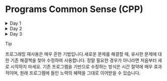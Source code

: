 # Programs Common Sense (CPP)
<details><summary>Day 1</summary>

프로그래밍에서는 이러한 약어(abbreviation)가 흔히 사용됩니다.<br>

```cpp
// 이 프로그램은 "Hello, World!" 메시지를 모니터에 출력합니다
import std; // C++ 표준 라이브러리 접근
int main() // C++ 프로그램은 main 함수부터 실행됩니다
{
    std::cout << "Hello, World!\n"; // "Hello, World!" 출력
    return 0;
}
```
\n은 줄 바꿈을 나타내는 특수 문자(special character)<br>
문자열 리터럴(string literal)은 큰따옴표(")로 감싸며, "Hello, World!\n"은 문자들의 집합입니다.<br>
cout은 표준 출력 스트림(standard output stream)을 의미<br>
cout은 “see-out”으로 발음되며, “character output stream”의 약어입니다.<br>
std::cout에서 std::는 cout이 표준 라이브러리(standard library)에 속해 있음을 나타냅니다.<br>

<details><summary>주석에 대하여</summary>
//(슬래시 두 번) 이후에 작성된 내용은 컴파일러가 무시하며, 코드를 읽는 프로그래머를 위한 설명입니다. <br>
코드의 주요 독자(primary audience)를 인간으로 간주하는 것이 타당합니다.<br>
가능한 모든 방법을 동원해 코드를 읽기 쉽게 만드세요.<br>
무엇을 의도하는지, 무엇을 하려는지 상기시켜주는 역할을 합니다 <br> 
</details>

모듈 가져오기(module import) 문
```cpp
import std;
```
컴퓨터에게 std라는 모듈에서 기능을 가져오도록(import) 지시합니다. std는 C++ 표준 라이브러리(standard library)의 모든 기능을 사용할 수 있게 해주는 표준 모듈입니다. <br>

<details><summary>main이라는 이름의 함수</summary>
모든 C++ 프로그램은 반드시 main이라는 이름의 함수를 가져야 합니다. 그래야 컴퓨터가 어디서부터 실행을 시작해야 하는지 알 수 있습니다. 함수란 기본적으로 이름이 붙은 명령의 순서(sequence of instructions)이며, 컴퓨터는 그 명령들을 작성된 순서대로 실행합니다.<br>
함수는 네 가지 구성 요소를 가집니다:
반환 타입(return type) — 여기서는 int(정수)를 의미하며, 함수가 실행 요청자에게 어떤 결과를 반환할지를 지정합니다. int는 C++의 예약어(reserved word)이므로, 다른 이름으로 사용할 수 없습니다.
이름(name) — 여기서는 main.
매개변수 목록(parameter list) — 괄호 ()로 감싸며, 여기서는 비어 있습니다. 자세한 내용은 §7.2 및 §7.4에서 다룹니다.
함수 본문(function body) — 중괄호 {}로 감싸며, 함수가 수행할 행동들(statement)을 나열합니다

```cpp
int main() { }
```
이 코드는 아무것도 하지 않기 때문에 실용적이지 않습니다.<br>
main()이 0을 반환하면, 프로그램이 정상적으로 종료되었음을 의미합니다.<br>
</details>

C++ 프로그램에서 어떤 동작을 지정하는 코드 조각은 문장(statement)이라고 부릅니다.<br>

<details><summary>컴파일(Compilation)</summary>
C++는 컴파일 언어(compiled language)입니다. 즉, 프로그램을 실행하려면 먼저 사람이 읽을 수 있는 형태(human-readable form)에서 컴퓨터가 “이해할 수 있는” 형태로 번역(translation)해야 합니다. 이 번역 작업은 컴파일러(compiler)라는 프로그램이 수행합니다.<br>
우리가 읽고 쓰는 것은 소스 코드(source code) 또는 프로그램 텍스트(program text)라고 하며, 컴퓨터가 실제로 실행하는 것은 오브젝트 코드(object code) 또는 기계어(machine code)라고 합니다.<br>
일반적으로 C++의 소스 코드 파일은 .cpp 확장자(suffix)를 가지며(예: hello_world.cpp), 오브젝트 코드 파일은 Windows에서는 .obj, Linux에서는 .o 확장자를 사용합니다.<br>
컴파일러(compiler)는 당신의 소스 코드(source code)를 읽고, 그 의미를 파악하려고 시도합니다. 컴파일러는 프로그램이 문법적으로 올바른지, 각 단어가 정의된 의미를 갖고 있는지, 그리고 실행하지 않고도 명백하게 잘못된 부분이 있는지를 검사합니다. 컴파일러는 문법(syntax)에 대해 매우 까다롭습니다. 모듈을 가져오지 않거나, 세미콜론(;)이나 중괄호({})를 빠뜨리는 등 작은 세부 사항 하나만 누락해도 오류가 발생합니다. 또한, 컴파일러는 철자 오류(spelling mistake)에 대해 전혀 관용이 없습니다.<br>
    
</details>

C++에서는 integer 대신 약어 int를 사용해야 합니다. integer는 C++에서 정의된 타입이 아니므로 컴파일러가 이를 인식하지 못합니다.<br>

<details><summary>링크(Linking)</summary>
하나의 프로그램은 보통 여러 개의 독립된 부분(separate parts)으로 구성되며, 이들은 종종 서로 다른 사람들에 의해 개발됩니다. <br>
이러한 독립된 부분들은 모듈(module) 또는 번역 단위(translation unit)라고 불리며, 각각 개별적으로 컴파일(compilation)된 후, 생성된 오브젝트 코드(object code) 파일들을 하나의 실행 가능한 프로그램(executable program)으로 결합해야 합니다.<br>
이처럼 여러 부분을 결합하는 작업을 수행하는 프로그램을 링커(linker)라고 합니다. 이름 그대로, 링커는 코드 조각들을 연결(link)하여 하나의 완성된 실행 파일을 만들어냅니다.<br>
링커(linker)의 출력 결과는 실행 파일(executable file)이라고 하며, Windows에서는 보통 .exe 확장자(suffix)를 갖습니다.<br>
주의할 점은, 오브젝트 코드(object code)와 실행 파일(executable)은 시스템 간 이식되지 않는다(non-portable)는 것입니다.<br>
또한, 라이브러리(library)란 단순히 코드의 집합이며, 보통 다른 사람이 작성한 코드입니다. 우리는 이러한 라이브러리를 가져온 모듈(imported module)에 포함된 선언(declaration)을 통해 접근합니다.<br>
선언(declaration)이란 코드의 특정 부분을 어떻게 사용할 수 있는지를 지정하는 프로그램 문장(statement)입니다.<br>

컴파일러가 발견하는 오류는 컴파일 타임 오류(compile-time errors), 링커가 발견하는 오류는 링크 타임 오류(link-time errors), 프로그램 실행 중에 발견되는 오류는 런타임 오류(run-time errors) 또는 논리 오류(logic errors)라고 합니다. 일반적으로 컴파일 타임 오류는 링크 타임 오류보다 이해하고 수정하기 쉬우며, 링크 타임 오류는 런타임 오류보다 찾고 해결하기 쉽습니다.<br>
</details>

<details><summary>프로그래밍 환경(Programming environments)</summary>
프로그래밍을 하기 위해 우리는 프로그래밍 언어(programming language)를 사용합니다. 또한, 소스 코드를 오브젝트 코드(object code)로 번역하기 위해 컴파일러(compiler)를 사용하고, 오브젝트 코드를 실행 가능한 프로그램(executable program)으로 결합하기 위해 링커(linker)를 사용합니다.<br>
이 외에도, 소스 코드 텍스트를 컴퓨터에 입력하고 편집하기 위한 프로그램이 필요합니다. 이들은 모두 프로그래머의 도구 상자(tool chest) 또는 프로그램 개발 환경(program development environment)을 구성하는 가장 기본적이고 중요한 도구들입니다.<br>
명령줄(command-line) 환경에서 작업한다면, 컴파일 및 링크 명령을 직접 입력해야 합니다. IDE(통합 개발 환경, Integrated Development Environment 또는 대화형 개발 환경, Interactive Development Environment)를 사용할 경우, 버튼 클릭 한 번으로 컴파일과 링크 작업을 수행할 수 있습니다.<br>
IDE는 일반적으로 다음과 같은 기능을 포함합니다:<br>
<strong>편집기(editor): 주석, 키워드, 기타 코드 요소를 구분하기 위한 색상 구분(color coding) 기능<br>
디버깅 도구(debugging tools): 오류를 찾고 수정하는 데 도움을 줌<br>
컴파일 및 실행 기능: 코드 작성 후 바로 실행 가능<br></strong>
프로그램의 오류는 흔히 버그(bug)라고 불리며, 이로 인해 “디버깅”이라는 용어가 생겼습니다. 이 용어의 유래는 초기 컴퓨터 시스템에서 실제 곤충(insect)이 컴퓨터 내부에 들어가 프로그램이 실패한 사건에서 비롯되었습니다. <br>
</details>

프로그래밍에서 반복과 실습(repetition and practice)은 기술을 개발하는 데 필수적입니다.<br>

<details><summary>질문과 대답 1</summary>
<details><summary>Q : "Hello, World!" 프로그램의 목적은 무엇인가요?</summary>
A : 컴파일러(compiler)를 통해 기계 명령(machine instructions)으로 번역하는 과정, 그리고 그 명령을 실행(execute)하는 과정을 소개합니다. 문자열 출력과 개행, 표준 출력 스트림과 이를 위한 표준 라이브러리에 대해 알려줍니다. 또한 주석을 사용하는 방법을 소개합니다.</details>
<details><summary>Q : 함수의 네 가지 구성 요소를 말해보세요.</summary>
A : 반환 타입(return type), 이름(name), 매개변수 목록(parameter list), 함수 본문(function body)</details>
<details><summary>Q : 모든 C++ 프로그램에 반드시 포함되어야 하는 함수는 무엇인가요?</summary>
A : main함수</details>
<details><summary>Q : "Hello, World!" 프로그램에서 return 0;의 목적은 무엇인가요?</summary>
A : 프로그램이 정상적으로 종료되었음을 의미합니다.</details>
<details><summary>Q : 컴파일러의 역할은 무엇인가요?</summary>
A : 프로그램을 실행하려면 먼저 사람이 읽을 수 있는 형태(human-readable form)에서 컴퓨터가 “이해할 수 있는” 형태로 번역(translation)해야 합니다. 이 번역 작업은 컴파일러(compiler)라는 프로그램이 수행합니다.</details>
<details><summary>Q : import 문장의 목적은 무엇인가요?</summary>
A : 모듈 가져오기(module import) 문입니다. 컴퓨터에게 std라는 모듈에서 기능을 가져오도록(import) 지시합니다.</details>
<details><summary>Q : #include 지시문의 목적은 무엇인가요?</summary>
A : 소스코드를 포함시키는 </details>
<details><summary>Q : 파일 이름 끝의 .cpp 확장자는 C++에서 무엇을 의미하나요?</summary>
A : C++의 소스코드 확장자입니다.</details>
<details><summary>Q : 링커(linker)는 프로그램에서 어떤 역할을 하나요?</summary>
A : 여러 오브젝트 코드 파일을 하나의 실행 가능한 프로그램으로 결합시키는데 이 작업을 수행하는 프로그램을 링커라고 합니다.</details>
<details><summary>Q : 소스 파일(source file)과 오브젝트 파일(object file)의 차이는 무엇인가요?</summary>
A : 컴파일이 되기 전과 된 후의 차이입니다.</details>
<details><summary>Q : 실행 파일(executable)이란 무엇인가요?</summary>
A : 실행 파일은 윈도우 환경에서 .exe확장자를 갖고, 소스코드 파일을 컴파일러가 컴파일해 오브젝트 파일로 만든 후 여러 오브젝트 파일을 묶는 역할을 하는 링커의 일이 끝나면 .exe확장자파일을 갖습니다.</details>
<details><summary>Q : IDE란 무엇이며, 어떤 기능을 제공하나요?</summary>
A : 편집기, 디버깅, 컴파일 및 실행 기능을 제공합니다.</details>
<details><summary>Q : 컴파일된 프로그램을 실행하려면 어떻게 해야 하나요?</summary>
A : 오브젝트 파일들을 하나로 연결할 링커를 실행시킨 후 성공적으로 마치면 .exe를 갖게 됩니다.</details>
<details><summary>Q : 주석(comment)이란 무엇인가요?</summary>
A : 주석은 컴파일러에게 전달하는 말이 아닌 프로그래머에게 전달할 수 있는 메세지기능힙니다. //두개를 사용하거나 /**/를 이용해서 소스코드가 어떤 목적으로 만들어졌는지 혹은 도움이 되는 메세지를 전달할 수 있습니다.</details>
</details>

<details><summary>용어집(glossary) 1</summary>
    
// : 주석(comment)을 시작하는 기호. 해당 줄의 나머지 부분은 컴파일러가 무시함.
executable : 실행 파일. 컴파일과 링크 과정을 거쳐 생성된, 실제로 실행 가능한 프로그램 파일.
main() : 모든 C++ 프로그램의 시작점(entry point)이 되는 함수.
<< : 출력 연산자(output operator). 데이터를 출력 스트림에 전달할 때 사용.
function : 함수. 이름이 붙은 명령 집합으로, 특정 작업을 수행함.
object code : 오브젝트 코드. 컴파일된 기계어 코드로, 실행 파일 생성에 사용됨.
C++ : 이 책에서 사용하는 프로그래밍 언어. 고성능과 추상화를 동시에 지원함.
header file : 헤더 파일. 함수 선언과 상수 정의 등을 포함하며, #include로 불러옴.
output : 출력. 프로그램이 사용자나 다른 시스템에 정보를 전달하는 행위.
comment : 주석. 코드에 대한 설명을 작성하며, 컴파일러는 이를 무시함.
IDE : 통합 개발 환경(Integrated Development Environment). 코드 작성, 컴파일, 디버깅 등을 하나의 인터페이스에서 수행할 수 있게 해줌.
program : 프로그램. 컴퓨터가 수행할 수 있도록 작성된 명령 집합.
compiler : 컴파일러. 소스 코드를 오브젝트 코드로 번역하는 도구.
import : 모듈 가져오기 문장. 특정 모듈의 기능을 사용할 수 있도록 설정함.
source code : 소스 코드. 사람이 읽을 수 있는 형태로 작성된 프로그램 코드.
compile-time : 컴파일 시간. 컴파일러가 코드를 분석하고 번역하는 시점.
error : 오류. 프로그램이 의도대로 작동하지 않게 만드는 문제.
library : 라이브러리. 재사용 가능한 코드 집합으로, 다른 프로그램에서 호출 가능.
statement : 문장. 프로그램 내에서 하나의 동작을 지정하는 코드 단위.
cout : 표준 출력 스트림. 화면에 텍스트를 출력할 때 사용.
linker : 링커. 여러 오브젝트 파일을 하나의 실행 파일로 결합하는 도구.
module : 모듈. 기능을 캡슐화한 코드 집합으로, import를 통해 불러옴.
#include : 헤더 포함 지시문. 외부 파일의 선언을 현재 코드에 포함시킴.
std : 표준 네임스페이스(namespace). C++ 표준 라이브러리의 기능들이 정의된 공간.
command line : 명령줄 인터페이스. 텍스트 기반으로 명령을 입력하고 실행하는 환경.
bug : 버그. 프로그램 내의 오류 또는 결함.
debugging : 디버깅. 버그를 찾아내고 수정하는 과정.
</details>
</details><!-- Day 1 /details -->

<details><summary>Day 2</summary>

프로그램에서 데이터를 저장하고 사용하는 기본 개념을 소개합니다. <br>

객체란 특정 타입(type)을 가진 메모리 영역(region of memory)이며, 그 타입은 해당 객체에 어떤 종류의 정보가 저장될 수 있는지를 지정합니다. 이러한 객체에 이름(name)이 붙어 있으면, 우리는 그것을 변수(variable)라고 부릅니다.<br>
```cpp
// 이름을 입력받고 출력하는 프로그램
#include "PPP.h"
int main()
{
    cout << "Please enter your first name (followed by \"enter\"):\n";
    string first_name;       // first_name은 string 타입의 변수
    cin >> first_name;       // 키보드로부터 문자열을 읽어 first_name에 저장
    cout << "Hello, " << first_name << "!\n";
}
```
<details><summary>프롬프트(prompt)</summary>

```cpp
cout << "Please enter your first name (followed by 'enter'):\n";
```
main() 함수의 첫 번째 줄은 사용자에게 이름을 입력하라는 메시지를 출력합니다. 이러한 메시지는 일반적으로 프롬프트(prompt)라고 불리며, 사용자가 행동을 취하도록 유도하는 역할을 합니다.
</details>

<details><summary>정의문(definition)</summary>

```cpp
string first_name; // first_name은 string 타입의 변수
```
이 문장은 문자열을 저장할 수 있는 메모리 공간을 확보하고, 그 공간에 first_name이라는 이름을 부여합니다. 변수에 이름을 부여하고 메모리를 할당하는 문장(statement)을 정의문(definition)이라고 합니다.
</details>

<details><summary>cin(Standard Input Stream)</summary>

```cpp
cin >> first_name; // 키보드 입력을 first_name에 저장
```
 cin은 표준 입력 스트림(standard input stream)을 의미하며, “see-in”으로 발음됩니다. 이는 character input의 약어입니다. cin은 C++ 표준 라이브러리(standard library)에 정의되어 있습니다.<br>
>> 연산자는 “어디로부터 가져온다(get from)”는 의미를 가지며, 두 번째 피연산자(여기서는 first_name)는 입력된 값이 저장될 위치를 지정합니다.<br>
</details>

줄 바꿈(newline)은 컴퓨터의 입력 처리를 시작하게 만드는 신호입니다. 사용자가 Enter 키를 누르기 전까지, 컴퓨터는 단지 문자들을 수집할 뿐입니다. 이 “지연(delay)” 덕분에 사용자는 입력을 수정하거나 삭제할 수 있는 기회를 갖게 됩니다. 입력된 줄 바꿈 문자는 메모리에 저장되는 문자열에는 포함되지 않습니다.<br>

<details><summary>변수(variable)</summary>
데이터를 저장하는 공간을 우리는 객체(object)라고 부릅니다. 객체에 접근하려면 이름(name)이 필요하며, 이름이 붙은 객체를 변수(variable)라고 합니다.<br>
변수는 특정한 타입(type)을 가지며, 이 타입은 다음을 결정합니다:<br>
어떤 값을 저장할 수 있는가, 예: 123은 int에 저장 가능, "Hello, World!\n"은 string에 저장 가능<br>
어떤 연산을 수행할 수 있는가, 예: int는 * 연산자로 곱셈 가능, string은 <= 연산자로 비교 가능<br>
변수에 저장되는 데이터 항목은 값(value)이라고 합니다.<br>
변수를 정의하는 문장은 정의문(definition)이라고 하며, 정의문은 초기값(initial value)을 제공할 수 있고, 제공하는 것이 바람직합니다.<br>

```cpp
string name = "Inhan";
int number_of_steps = 20;
```
여기서 = 뒤에 오는 값은 초기화자(initializer)라고 부릅니다.
</details>
    
<details><summary>double(double-precision floating point)</summary>
“배정밀도 부동소수(double-precision floating point)”의 줄임말입니다. 부동소수점(floating point)은 컴퓨터가 실수(real number) 개념을 근사하여 표현하는 방식입니다.
</details>

<details><summary>고유한 리터럴(literal) 스타일</summary>

```cpp
39           // int: 정수
3.5          // double: 부동소수점 숫자
'.'          // char: 홑따옴표로 감싼 개별 문자
"Annemarie"  // string: 큰따옴표로 감싼 문자열
true         // bool: true 또는 false
```
숫자만으로 이루어진 문자열(예: 1234, 2, 976)은 정수(int)를 나타냅니다.<br>
홑따옴표로 감싼 단일 문자(예: '1', '@', 'x')는 문자(char)를 나타냅니다.<br>
소수점이 포함된 숫자(예: 1.234, 0.12, .98)는 부동소수점(double) 값을 나타냅니다.<br>
큰따옴표로 감싼 문자 시퀀스(예: "1234", "Howdy!", "Annemarie")는 문자열(string)을 나타냅니다.<br>
</details>

<details><summary>type-sensitive</summary>
입력 연산자 >>(“get from”)는 타입에 민감합니다. 입력된 값은 읽어들이는 변수의 타입에 따라 해석됩니다.<br>

```cpp
int main() // 이름과 나이를 입력받음
{
    cout << "Please enter your first name and age\n";
    string first_name = "???"; // string 변수 ("???"는 이름을 모른다는 의미)
    int age = -1;              // int 변수 (-1은 나이를 모른다는 의미)
    cin >> first_name >> age;  // 문자열 다음에 정수를 입력받음
    cout << "Hello, " << first_name << " (age " << age << ")\n";
}
```
위 프로그램에서 Inhan 20를 입력하면, >> 연산자는 "Inhan"를 first_name에, 20를 age에 저장하고 다음과 같은 출력을 생성합니다:
```출력결과
출력결과
Hello, Inhan (age 20)
```
그렇다면 왜 "Inhan 20" 전체가 first_name에 들어가지 않을까요? 그 이유는 문자열 입력은 공백(whitespace)에서 종료되는 것이 관례이기 때문입니다. 공백에는 스페이스(space), 줄 바꿈(newline), 탭(tab) 문자가 포함됩니다. 반면, >>는 기본적으로 공백을 무시하고 건너뜁니다. <br>
출력 연산자 &lt;&lt;도 >>처럼 타입에 민감합니다. 만약 사용자가 20 Inhan를 입력한다면, 

```출력결과
출력결과
Hello, 20 (age -1)
```
왜 이런 일이 발생할까요?<br>
20는 문자 시퀀스이므로 first_name에 저장됩니다.<br>
Inhan는 정수가 아니므로 age에 저장되지 않습니다.<br>
따라서 age는 초기값인 -1을 그대로 유지합니다.<br>
즉, 입력이 타입에 맞지 않으면 해당 변수는 값을 받지 못하고 초기값을 유지하게 됩니다.<br>
</details>

<details><summary>>>를 사용한 문자열 입력</summary>
>>를 사용한 문자열 입력은 기본적으로 공백에서 종료되므로 한 단어만 읽습니다. 하지만 때로는 여러 단어를 입력받고 싶을 때도 있습니다. 이를 위한 방법은 여러 가지가 있으며, 그 중 하나는 다음과 같습니다:

```cpp
int main()
{
    cout << "Please enter your first and second names\n";
    string first;
    string second;
    cin >> first >> second; // 두 개의 문자열을 입력받음
    cout << "Hello, " << first << " " << second << '\n';
}
```
여기서는 >>를 두 번 사용하여 각각의 이름을 입력받습니다. 출력 시에는 이름 사이에 공백을 직접 삽입해야 합니다.
또한, first와 second 변수에는 초기값이 명시되어 있지 않지만, C++에서는 string 타입의 변수는 기본적으로 빈 문자열("")로 초기화됩니다.<br>    
</details>

<details><summary>문자열 이어붙임(concatenate)</summary>

```cpp
string n1 = name + " 이 "; // +는 문자열을 이어붙임(concatenate)
string n1 = name - " 이 "; // 오류: 문자열에는 - 연산이 정의되어 있지 않음
```
“오류(error)”란, 컴파일러가 문자열끼리의 뺄셈 연산을 시도하는 프로그램을 거부(reject)한다는 뜻입니다.<br>
</details>
<details><summary>연산자(operator)</summary>

| Operator | bool | char | int | double | string |
|:-------:|:-------:|:-------:|:-------:|:-------:|:-------:|
|assignment|  =  |    =    |    =    |    =    |    =    |
|addition|     |     | +    | +    |     |
|concatenation|||||+|
|subtraction|||-|-||
|multiplication|||*|*||
|division|||/|/||
|reminder(modulo)|||%||
|increment by 1|||++|++||
|decrement by 1|||--|--||
|increment by n|||+=n|+=n||
|add to end|||||+=|
|decrement by n|||-=n|-=n||
|multiply and assign|||*=n|*=n||
|divide and assign|||/=n|/=n||
|read from s into x|s>>x|s>>x|s>>x|s>>x|s>>x|
|write x to s|s<<x|s<<x|s<<x|s<<x|s<<x|
|equals|==|==|==|==|==|
|not equals|!=|!=|!=|!=|!=|
|greater than|>|>|>|>|>|
|greater than or equal|>=|>=|>=|>=|>=|
|less than|<|<|<|<|<|
|less than or equal|<=|<=|<=|<=|<=|

빈 칸(blank square)은 해당 타입에 대해 직접적인 연산이 정의되어 있지 않음을 의미합니다.  
같음(equal)을 비교할 때는 ==를 사용하며, =는 대입(assign)을 의미합니다.  
모든 연산이 연산자로 표현되는 것은 아닙니다. 예를 들어, 제곱근(square root)을 구하는 연산은 sqrt()라는 함수(function)로 표현됩니다.  
</details>
<details><summary>문자열 비교(string comparison)</summary>
문자열은 비교 연산자(comparison operators)도 지원합니다:
    
```cpp
int main() // 이름 비교
{
    cout << "Please enter two names\n";
    string first;
    string second;
    cin >> first >> second; // 두 문자열 입력
    if (first == second)
        cout << "that's the same name twice\n";
    if (first < second)
        cout << first << " is alphabetically before " << second << '\n';
    if (first > second)
        cout << first << " is alphabetically after " << second << '\n';
}
```
</details>


<details><summary>대입 연산자(assignment operator)</summary>
C++에서는 = 기호로 표현되며, 변수에 새로운 값을 할당(assign)합니다.  

```cpp
int a = 3;
a = 4;
int b = a;
b = a + 3;
a = a + 7;
```
마지막 대입문은 주목할 만합니다. 무엇보다도, =는 “같음(equal)”을 의미하지 않는다는 점을 분명히 보여줍니다—분명히 a는 a + 7과 같지 않죠. =는 대입(assignment)을 의미하며, 이는 변수에 새로운 값을 넣는 것입니다.

유사하지만 논리적으로는 구별되는 두 가지 연산을 구분한다:  
초기화(initialization): 변수에 최초의 값을 부여하는 것  
대입(assignment): 변수에 새로운 값을 부여하는 것  
논리적으로 초기화와 대입은 서로 다르다. 원칙적으로 초기화는 항상 변수가 비어 있는 상태에서 시작된다. 반면, 대입은 기존 값을 제거한 후 새로운 값을 넣는 과정이 필요하다.  
<details><summary>문법 검사기(grammar checker)</summary>
대입 연산은 객체에 새 값을 넣고자 할 때 필요합니다. 생각해보면, 대입은 반복적인 작업을 수행할 때 가장 유용합니다. 즉, 다른 값으로 다시 무언가를 수행하고자 할 때 대입이 필요합니다.
다음은 단어 시퀀스에서 인접한 중복 단어를 감지하는 프로그램입니다. 이런 코드는 대부분의 문법 검사기(grammar checker)에서 사용됩니다:

```cpp
int main()
{
    string previous; // 이전 단어; 기본값은 ""
    string current;  // 현재 단어
    while (cin >> current) { // 단어 스트림을 읽음
        if (previous == current) // 이전 단어와 같으면
            cout << "repeated word: " << current << '\n';
        previous = current; // 현재 단어를 이전 단어로 저장
    }
}
```

```cpp
string current; // 현재 단어
```
string 타입은 기본적으로 빈 문자열("")로 초기화되므로, 명시적으로 초기값을 줄 필요는 없습니다.

```cpp
while (cin >> current)
```
이 구문은 while 문(while-statement)이라고 합니다.  
while 문은 cin >> current가 성공하는 동안 다음 문장을 반복 실행합니다. cin >> current는 표준 입력으로부터 공백으로 구분된 단어를 읽어들이며, 입력 스트림에 더 이상 읽을 문자가 없을 때 실패합니다.  
입력 종료(end-of-input)는 다음 키 조합으로 수행할 수 있습니다:  
Windows: Ctrl + Z → Enter  
Linux/macOS: Ctrl + D  

```cpp
if (previous == current)
    cout << "repeated word: " << current << '\n';

previous = current;
```
이제 프로그램의 핵심 동작을 살펴보면:  
1.current에 단어를 입력받음  
2.previous와 비교  
3.같으면 중복 단어로 간주하고 출력  
4.previous = current로 다음 비교를 준비  
이 구조는 모든 경우를 처리할 수 있습니다. 단, 첫 번째 단어는 비교 대상이 없기 때문에 예외입니다.  
이 문제는 다음 정의로 해결됩니다:  

```cpp
string previous; // 이전 단어; 초기값은 ""
```

빈 문자열은 실제 단어가 아니므로, 첫 번째 반복에서 previous == current는 false가 되어, 중복 단어로 잘못 인식되지 않습니다.  
</details><!-- 문법 검사기 /details-->
</details><!-- 대입연선자 /details-->
<details><summary>복합 대입 연산자(Composite assignment operators)</summary>
변수에 1을 더하는 작업(incrementing)은 프로그램에서 매우 자주 사용되므로, C++에서는 이를 위한 특별한 문법(special syntax)을 제공합니다:
    
```cpp
++counter; // counter = counter + 1 과 동일
```
일반적으로, 이항 연산자(binary operator) oper에 대해 다음 규칙이 성립합니다:   
```
a oper= b  ≡  a = a oper b
```
이 규칙을 통해 다음과 같은 연산자들을 사용할 수 있습니다:   
+= (덧셈 후 대입)   
-= (뺄셈 후 대입)   
*= (곱셈 후 대입)   
/= (나눗셈 후 대입)   
%= (나머지 후 대입)   
이러한 표기법은 간결하고 직관적이며, 특히 *=와 /=는 많은 분야에서 스케일링(scaling) 연산으로 사용됩니다.   

<details><summary>중복 단어 감지 프로그램</summary>

```cpp
int main()
{
    int number_of_words = 0;
    string previous; // 이전 단어; 초기값은 ""
    string current;

    while (cin >> current) {
        ++number_of_words; // 단어 수 증가
        if (previous == current)
            cout << "word number " << number_of_words << " repeated: " << current << '\n';
        previous = current;
    }
}
```
단어 카운터는 0에서 시작합니다.   
단어를 하나 읽을 때마다 ++number_of_words로 카운터를 증가시킵니다.   
첫 번째 단어는 1번, 두 번째는 2번… 이런 식으로 번호가 매겨집니다.   
다음과 같이 작성해도 같은 결과를 얻을 수 있습니다:   
```cpp
number_of_words += 1;
```
혹은:   
```cpp  
number_of_words = number_of_words + 1;
```
하지만 ++number_of_words는 더 짧고, 증가(increment)의 의미를 직접적으로 표현합니다.   
</details><!-- 중복 단어 감지 프로그램/details -->
</details><!--복합대입연산자 /details-->

<details><summary>이름(Names)</summary>
변수에 이름(name)을 붙입니다. 이름을 붙이는 이유는 기억하기 쉽고, 프로그램의 다른 부분에서 참조(reference)할 수 있도록 하기 위함입니다.  
C++ 프로그램에서 이름은 다음 규칙을 따릅니다:  
문자로 시작해야 하며, 문자(letter), 숫자(digit), 밑줄(underscore)만 포함할 수 있습니다.  

다음은 유효하지 않은 이름(invalid names)입니다:

```cpp
2x              // 오류: 숫자로 시작할 수 없음
time@to@market  // 오류: '@'는 허용되지 않는 문자
Start menu      // 오류: 공백(space)은 허용되지 않음
```
“유효하지 않다”는 말은, C++ 컴파일러가 해당 이름을 받아들이지 않는다는 뜻입니다.

 시스템 코드나 자동 생성된 코드(machine-generated code)를 보면, 이름이 밑줄(_)로 시작하는 경우가 있습니다. 예: _foo 이런 이름은 구현체나 시스템 내부 용도로 예약(reserved)되어 있으므로, 직접 작성하지 마세요.  
밑줄로 시작하는 이름을 피하면, 여러분이 만든 이름이 시스템에서 자동 생성한 이름과 충돌할 가능성을 줄일 수 있습니다.  
C++에서 이름은 대소문자를 구분(case-sensitive)합니다. 즉, x와 X는 서로 다른 이름입니다.  
다음 프로그램은 최소 네 가지 오류를 포함하고 있습니다:  

```cpp
import std;
int Main()
{
    STRING s = "Goodbye, cruel world! ";
    cOut << S << '\n';
}
```
1. Main → C++에서는 main이어야 함 (대소문자 구분)  
2. STRING → C++에는 string 타입이 존재하지만, 대문자 STRING은 정의되지 않음  
3. cOut → 올바른 출력 스트림은 cout  
4. S → 변수는 s로 선언되었으므로, S는 정의되지 않음

C++ 언어는 많은 이름을 키워드(keyword)로 예약해두었습니다. 예:
```코드
if, else, class, int, module
```
이러한 키워드는 변수, 타입, 함수 등의 이름으로 사용할 수 없습니다.
예:
```cpp
int if = 7; // 오류: if는 키워드
```
또한, C++ 표준 라이브러리의 이름(예: string)을 사용자 정의 변수 이름으로 사용하는 것도 피해야 합니다. 이런 이름을 재사용하면, 표준 라이브러리를 사용하려 할 때 충돌이 발생할 수 있습니다.  
변수, 함수, 타입 등에 이름을 붙일 때는 의미 있는 이름(meaningful names)을 선택하세요. 즉, 프로그램을 이해하는 데 도움이 되는 이름을 사용해야 합니다.  

짧은 이름은 관례적으로 사용될 때 의미가 있습니다:  
x는 지역 변수(local variable) 또는 매개변수(parameter)로 사용  
i는 반복문 인덱스(loop index)로 사용  

모두 대문자로 된 이름(ALL_CAPITAL_LETTERS)은 사용하지 않습니다. 이런 스타일은 일반적으로 매크로(macros)에 예약되어 있으며 우리는 매크로 사용을 지양합니다.

정의하는 타입에는 첫 글자를 대문자로 사용합니다:  
예: Square, Graph  
단어 사이를 밑줄(_)로 구분하는 방식입니다:  
예: element_count  

</details><!-- 이름(Names)/details -->

<details><summary>타입(type)과 객체(object)</summary>
타입(type)이라는 개념은 C++뿐만 아니라 대부분의 프로그래밍 언어에서 중심적인 역할을 합니다. 이제 타입에 대해 조금 더 기술적으로 깊이 있는 시각으로 살펴보겠습니다:
타입(type)은 객체에 대해 어떤 값(value)들이 들어갈 수 있는지, 어떤 연산(operation)들이 적용될 수 있는지를 정의합니다.  
객체(object)는 특정 타입의 값을 저장하는 메모리 공간(memory)입니다.  
값(value)은 메모리에 저장된 비트(bit)들의 집합이며 해당 타입에 따라 해석됩니다.  
변수(variable)는 이름이 붙은 객체입니다.  
선언문(declaration)은 객체에 이름과 타입을 지정하는 문장입니다.  
정의문(definition)은 선언문 중에서도 메모리를 실제로 할당하는 문장입니다.  

```cpp
int a = 7;
int b = 9;
char c = 'a';
double x = 1.2;
string s1 = "hello";
string s2 = "1.2";
```
문자열(string)의 표현 방식은 정수(int)보다 조금 더 복잡합니다. 그 이유는 문자열이 자신이 포함하는 문자 수를 추적하기 때문입니다.  
문자 리터럴(character literal)과 문자열 리터럴(string literal)을 감싸는 따옴표(quote)는 메모리에 저장되지 않습니다.  
-int는 4바이트(32비트)  
-bool과 char는 1바이트(8비트)  
-double은 8바이트(64비트)  
메모리에 저장된 비트(bit)의 의미는 접근할 때 사용하는 타입에 전적으로 의존합니다.  
이처럼 타입에 따라 객체가 차지하는 메모리 공간의 크기가 다릅니다.  
다르게 말하면:  
-컴퓨터 메모리 자체는 타입을 알지 못합니다.  
-메모리는 단지 비트의 집합일 뿐이며,  
-우리가 어떻게 해석할지를 결정할 때 비로소 의미가 부여됩니다.  
이것은 우리가 일상에서 숫자를 사용할 때와 비슷합니다:  
-12.5라는 숫자는 단독으로는 의미가 없습니다.  
-그것이 $12.5, 12.5cm, 12.5갤런인지에 따라 의미가 달라집니다.  
-단위를 제공해야만 숫자에 의미가 생깁니다.  
예를 들어:  
-메모리의 동일한 비트 집합이  
-int로 보면 120이라는 정수로 해석되고, 
-char로 보면 문자 'x'로 해석될 수 있습니다.  
이를 string으로 해석하려 하면 말이 되지 않으며, 실제로 그렇게 사용하려 하면 런타임 오류(run-time error)가 발생합니다.  

</details><!-- 타입(type)과 객체(object)/details -->
<details><summary>타입 안전성(Type safety)</summary>
모든 객체는 정의될 때 타입(type)이 부여되며, 그 타입은 절대 변경되지 않습니다.  
프로그램(또는 프로그램의 일부)이 타입 안전(type-safe)하다는 것은, 모든 객체가 자신의 타입 규칙에 따라 올바르게 사용되고 있다는 것을 의미합니다.  
완전한 타입 안전성(complete type safety)은 C++의 이상적인 목표이자 일반적인 규칙입니다. 하지만 현실적으로, C++ 컴파일러는 임의의 코드에 대해 완전한 타입 안전성을 보장할 수 없습니다. 따라서 우리는 위험한 기법(unsafe techniques)을 피해야 하며, 타입 안전성을 확보하기 위한 코딩 규칙(coding rules)을 반드시 따라야 합니다.  
현대 C++과 정적 분석 도구(static analysis tools)를 활용하면, 대부분의 C++ 코드에 대해 타입 안전성을 검증할 수 있습니다.  
이상적인 방식은, 프로그램이 실행되기 전에 타입 안전성이 입증될 수 없는 언어 기능을 사용하지 않는 것입니다. 이를 정적 타입 안전성(static type safety)이라고 합니다.  

예를 들어, 초기화되지 않은 변수(uninitialized variable)를 사용하는 것은 타입 안전하지 않습니다:

```cpp
int main()
{
    double x;           // 초기화를 "잊음": x의 값은 정의되지 않음
    double y = x;       // y의 값도 정의되지 않음
    double z = 2.0 + x; // + 연산의 의미와 z의 값도 정의되지 않음
}
```
항상 변수를 초기화하세요!  
string과 vector 같은 타입은 기본 초기화(default initialization)가 보장됩니다.  
컴파일러 경고를 활성화하는 방법을 알아보세요.  
예: -Wall 옵션을 사용하면 대부분의 경고를 표시할 수 있습니다.  
</details><!-- 타입 안전성(Type safety)/details -->

<details><summary>변환(Conversions)</summary>
char 타입끼리 직접 덧셈을 하거나 double과 int를 직접 비교할 수 없다는 것을 배웠습니다. 하지만 C++에서는 이러한 작업을 간접적으로 수행할 수 있는 방법을 제공합니다.
표현식에서 필요할 경우:
char는 int로 변환(promoted)되고
int는 double로 변환(promoted)됩니다.
예를 들어:
    
```cpp
char c = 'x';
int i1 = c;           // i1은 c의 정수값을 받음
int i2 = c + 1000;    // i2는 c의 정수값에 1000을 더한 값
double d = i2 + 7.3;  // d는 i2에 7.3을 더한 부동소수점 값
```
    
여기서 i1은 120이라는 값을 갖습니다. 이는 'x'라는 문자의 ASCII 코드값(8비트 문자 집합)입니다. 이 방식은 문자의 숫자 표현(numeric representation)을 얻는 간단한 방법입니다.  
i2의 경우, 덧셈은 정수 연산(integer arithmetic)으로 수행되며, 결과는 1120입니다. 즉, char는 덧셈 전에 int로 승격(promoted)됩니다.  
마찬가지로, double과 int가 혼합된 연산에서는 int가 double로 승격되어 예상 가능한 결과(unexpected surprises 없는 결과)를 제공합니다. 따라서 d는 1127.3이라는 값을 갖습니다.  
변환은 두 가지 종류로 나뉩니다:
    
|종류|설명|
|:-:|:-:|
|확장 변환(widening)|정보를 보존하는 변환. 예: char → int|
|축소 변환(narrowing)|정보를 손실할 수 있는 변환. 예: int → char|

확장 변환(widening conversion)은 값을 동일한 값 또는 가장 근접한 값으로 변환하며, 대개 프로그래머에게 유익하고 코드 작성도 간편하게 해줍니다.  

불행히도, C++에서는 암시적 축소 변환(implicit narrowing conversion)도 허용됩니다. 축소 변환(narrowing)이란, 값이 다른 타입으로 변환되면서 원래 값과 같지 않게 되는 경우를 말합니다.  
예를 들어:  
char → int 변환은 축소 문제 없이 안전합니다.  
하지만 char는 작은 정수값만 저장 가능합니다.  
일반적으로:  
-char는 1바이트(8비트)  
-int는 4바이트(32비트)  
따라서 int 값을 char로 변환하면 값이 잘릴 수 있으며, 이로 인해 예상치 못한 결과나 오류가 발생할 수 있습니다.  

우리는 char에 1000 같은 큰 숫자를 넣을 수 없습니다. 이러한 변환은 축소 변환(narrowing conversion)이라고 하며, 값을 너무 작은 객체(“좁은” 공간)에 넣으려는 시도를 의미합니다.  
문제는, double → int, int → char 같은 축소 변환이 대부분의 컴파일러에서 기본적으로 허용된다는 점입니다. 왜 문제가 될까요?  
그 이유는, 축소 변환이 일어나고 있다는 사실을 종종 인지하지 못하기 때문입니다.  
예를 들어:  

```cpp
double x = 2.7;
// ... 많은 코드 ...
int y = x; // y는 2가 됨
```
이 시점에서 우리는 x가 double이었다는 사실을 잊었을 수도 있고, double → int 변환이 소수점 이하를 버리는(truncates) 방식이라는 것도 잊었을 수 있습니다. (즉, 0 방향으로 내림, 일반적인 반올림 규칙과 다름)  
y = x;는 정의된 동작(well-defined behavior)이지만, 정보(.7)가 손실된다는 사실을 코드가 알려주지 않습니다.  

역사적, 실용적 이유로 인해 C++에서는 네 가지 초기화 표기법(initialization syntax)을 제공합니다:  
```cpp
int x0 = 7.8;     // 축소 변환 발생, 일부 컴파일러는 경고
int x1 {7.8};     // 오류: {}는 축소 변환을 허용하지 않음
int x2 = {7.8};   // 오류: ={}도 축소 변환을 허용하지 않음
int x3 (7.8);     // 축소 변환 발생, 일부 컴파일러는 경고
```
= 및 ={} 표기법은 C 초기 시절부터 사용된 방식입니다.  
우리는 = 표기법을 단순 복사 초기화(copy initialization)에 사용하고, {} 및 ={} 표기법은 복잡한 초기화 또는 축소 방지 목적에 사용합니다.  
</details><!-- 변환(Conversions) -->

<details><summary>타입 유추: auto(Type deduction: auto)</summary>
예를 들어:  

```cpp
int x = 7;
double d = 7.7;
```
우리는 7이 정수이고 7.7이 부동소수점 숫자라는 것을 알고 있으며, 컴파일러도 그 사실을 알고 있습니다.  
그렇다면 왜 굳이 int와 double을 명시해야 할까요? 사실, 명시하지 않아도 됩니다. 초기화 값(initializer)의 타입을 기반으로 컴파일러가 타입을 유추(deduce)할 수 있습니다:  

```cpp
auto x = 7;     // x는 int (7이 정수이므로)
auto d = 7.7;   // d는 double (7.7이 부동소수이므로)
```
auto를 사용한 버전은 명시적 타입을 사용한 것과 정확히 동일한 의미를 갖습니다. 우리는 다음과 같은 경우에만 auto를 사용합니다:  
*초기화 값으로부터 타입이 명확하게 유추될 수 있을 때  
*타입 변환(conversion)을 원하지 않을 때  
특히, 긴 타입 이름을 사용할 때나 제네릭 프로그래밍(generic programming)에서는 auto의 표기 간결성(notational convenience)이 매우 유용합니다.

예:
```cpp
auto z = complex<double>{1.3, 3.4};
auto p = make_unique<Pair<string, int>>{"Harlem", 10027}; // unique_ptr<Pair<string,int>>
auto b = lst.begin(); // lst.begin은 vector<int>::iterator
```
</details><!-- 타입 유추: auto(Type deduction: auto) -->

<details><summary>질문과 대답 2</summary>
<details><summary>Q : prompt라는 용어는 무엇을 의미하는가?</summary>
A : </details>
<details><summary>Q : 객체를 초기화할 수 있는 표기법에는 어떤 것들이 있는가?</summary>
A : </details>
<details><summary>Q : 사용자로부터 정수 값을 입력받아 변수 number에 저장하려면, 어떤 두 줄의 코드를 작성할 수 있는가?</summary>
A : </details>
<details><summary>Q : \n은 무엇이라 불리며, 어떤 역할을 하는가?</summary>
A : </details>
<details><summary>Q : 문자열(string) 입력은 무엇에 의해 종료되는가?</summary>
A : </details>
<details><summary>Q : 정수(integer) 입력은 무엇에 의해 종료되는가?</summary>
A : </details>
<details><summary>Q : 다음 세 줄을 한 줄로 작성하면 어떻게 되는가?

```cpp
cout << "Hello, ";  
cout << first_name;  
cout << "!\n";
```  
</summary>
A : </details>
<details><summary>Q : 객체(object)란 무엇인가?</summary>
A : </details>
<details><summary>Q : 리터럴(literal)이란 무엇인가?</summary>
A : </details>
<details><summary>Q : 리터럴에는 어떤 종류들이 있는가?</summary>
A : </details>
<details><summary>Q : 변수(variable)란 무엇인가?</summary>
A : </details>
<details><summary>Q : char, int, double의 일반적인 크기는 얼마인가?</summary>
A : </details>
<details><summary>Q : 메모리에서 int나 string과 같은 작은 단위의 크기를 측정할 때 사용하는 기준은 무엇인가?</summary>
A : </details>

<details><summary>Q : =와 ==의 차이는 무엇인가?</summary>
A : </details>
<details><summary>Q : 정의(definition)란 무엇인가?</summary>
A : </details>
<details><summary>Q : 초기화(initialization)란 무엇이며, 대입(assignment)과 어떻게 다른가?</summary>
A : </details>

<details><summary>Q : 문자열 연결(string concatenation)이란 무엇이며, C++에서는 어떻게 구현하는가?</summary>
A : </details>
<details><summary>Q : int 타입에 적용할 수 있는 연산자(operator)에는 어떤 것들이 있는가?</summary>
A : </details>
<details><summary>Q : 다음 이름 중 C++에서 합법적인 이름은 무엇이며, 그렇지 않은 경우 그 이유는 무엇인가?
<br>이름 목록: This_little_pig,<br> This_1_is,<br> fine,<br> 2_For_1_special,<br> latest thing,<br> George@home,<br> _this_is_ok,<br> MineMineMine,<br> number,<br> correct?,<br> stroustrup.com,<br> $PATH<br>
</summary>
A : </details>
<details><summary>Q : 혼란을 유발할 수 있으므로 사용하지 말아야 할 합법적인 이름 다섯 가지를 제시하시오.</summary>
A : </details>
<details><summary>Q : 좋은 이름을 선택하기 위한 규칙에는 어떤 것들이 있는가?</summary>
A : </details>
<details><summary>Q : 타입 안전성(type safety)이란 무엇이며, 왜 중요한가?</summary>
A : </details>

<details><summary>Q : double에서 int로의 변환이 문제가 될 수 있는 이유는 무엇인가?</summary>
A : </details>

<details><summary>Q : 한 타입에서 다른 타입으로의 변환이 안전한지 여부를 판단하기 위한 규칙을 정의하시오.</summary>
A : </details>

<details><summary>Q : 바람직하지 않은 변환을 피하기 위한 방법에는 어떤 것들이 있는가?</summary>
A : </details>

<details><summary>Q : auto의 용도는 무엇인가?</summary>
A : </details>

</details><!-- 질문과 대답 2 -->

<details><summary>용어집(glossary) 2</summary>
assignment (대입)<br>
definition (정의)<br>
operation (연산)<br>
cin (표준 입력 스트림)  <br>
increment (증가)  <br>
operator (연산자)  <br>
concatenation (문자열 연결)<br>  
initialization (초기화)  <br>
type conversion (타입 변환)  <br>
name (이름)  <br>
type safety (타입 안전성)  <br>
declaration (선언)  <br>
narrowing (축소 변환)  <br>
value (값)  <br>
decrement (감소)<br>  
object (객체)  <br>
variable (변수)  <br>
widening (확장 변환) <br> 
truncation (절삭)  <br>
int (정수형)  <br>
double (부동소수점형)<br>  
string (문자열형)  <br>
auto (자동 타입 유추)  <br>
== (같음 비교 연산자)  <br>
!= (같지 않음 비교 연산자) <br> 
= (대입 연산자)  <br>
++ (전위/후위 증가 연산자)<br>  
< (작음 비교 연산자)<br>  
<= (작거나 같음 비교 연산자)  <br>
> (큼 비교 연산자)  <br>
>= (크거나 같음 비교 연산자)<br>  
</details><!-- 용어집(glossary) 2 -->
</details><!-- Day 2 /details -->
<details><summary>Day 3</summary>
    
다음과 같은 주제를 설명합니다:   <br>
피연산자(operand) 집합으로부터 값을 계산하는 방법 (→ 표현식(expression))   <br>
여러 대안 중에서 동작을 선택하는 방법 (→ 선택(selection))   <br>
값의 시퀀스에 대해 계산을 반복하는 방법 (→ 반복(iteration))   <br>
또한, 특정 계산을 이름을 붙여 별도로 정의하는 방법도 소개합니다 (→ 함수(function)).   <br>
값의 시퀀스(sequence of values)를 저장하는 vector 타입도 소개합니다.   <br>

프로그램이 수행하는 모든 일은 계산(compute)입니다. 즉, 프로그램은 입력(input)을 받아 출력(output)을 생성합니다.   <br>

 입력(input)은 키보드, 마우스, 터치스크린, 파일, 기타 입력 장치, 다른 프로그램, 프로그램의 다른 부분 등 다양한 경로로부터 들어올 수 있습니다. 입력을 처리하기 위해 프로그램은 일반적으로 데이터(data)를 포함합니다. 이 데이터는 때때로 데이터 구조(data structure) 또는 상태(state)라고도 불립니다.   <br>

출력은 화면, 파일, 네트워크 연결, 기타 출력 장치, 다른 프로그램, 프로그램의 다른 부분으로 전달될 수 있습니다.<br>

프로그래밍 관점에서 가장 중요하고 흥미로운 범주는 다음 두 가지입니다:   <br>
다른 프로그램과의 입출력(to/from another program)   <br>
프로그램 내부의 다른 부분과의 입출력(to/from other parts of a program)   <br>

I/O라는 약어는 입출력(input/output)을 의미합니다. 이 경우, 코드의 한 부분에서 생성된 출력(output)은 다음 부분의 입력(input)이 됩니다.<br>

“프로그램의 부분(parts of a program)”이 공유하는 것은 다음과 같은 형태의 데이터입니다:<br>
주기억장치(main memory)에 저장된 데이터<br>
영속적 저장 장치(persistent storage devices), 예: 디스크<br>
네트워크 연결(network connections)을 통해 전달되는 데이터<br>
여기서 “프로그램의 부분”이란 다음과 같은 단위(entity)를 의미합니다:<br>
입력 인자(input arguments)로부터 결과를 생성하는 함수 예: 부동소수점 숫자에서 제곱근을 계산하는 함수<br>
물리적 객체(physical object)에 동작을 수행하는 함수 예: 화면에 선을 그리는 함수<br>
프로그램 내의 테이블(table)을 수정하는 함수 예: 고객 목록에 이름을 추가하는 함수<br>

“입력(input)”과 “출력(output)”이라는 용어는 컴퓨터로 들어오고 나가는 정보를 의미하지만, 여기서는 프로그램의 한 부분에 전달되거나 생성되는 정보를 지칭하는 데에도 사용됩니다.<br>
프로그램의 한 부분에 전달되는 입력은 인자(argument)라고 하며 그 부분에서 생성되는 출력은 결과(result)라고 합니다.<br>

프로그래머로서 우리의 역할은 계산을 다음 기준에 따라 표현하는 것입니다:<br>
정확하게(Correctly), 간단하게(Simply), 효율적으로(Efficiently)<br>
이 이상(ideal)들의 우선순위를 반드시 기억하십시오:<br>
프로그램이 아무리 빠르더라도 결과가 틀리면 무의미합니다.<br>
프로그램이 정확하고 효율적이더라도 구조가 복잡하면 유지보수가 불가능합니다. → 결국 폐기하거나 처음부터 다시 작성해야 할 수도 있습니다.<br>
실제로 유용한 프로그램은 항상 다음을 위해 수정(modification)됩니다:<br>
새로운 요구사항(new needs), 새로운 하드웨어(new hardware) 등<br>
따라서 프로그램—그리고 프로그램의 모든 구성 요소—는 자신의 작업을 수행하는 데 있어 가능한 한 단순(simple)해야 합니다.
<br>

프로그래머로서 이상(ideal)들 프로그램이 아무리 빠르더라도 결과가 틀리면 무의미합니다.<br>
프로그램이 정확하고 효율적이더라도 구조가 복잡하면 유지보수가 불가능합니다. → 결국 폐기하거나 처음부터 다시 작성해야 할 수도 있습니다.<br>
유용한 프로그램은 항상 다음을 위해 수정(modification)됩니다:<br>
새로운 요구사항(new needs)<br>
새로운 하드웨어(new hardware) 등<br>
따라서 프로그램 그리고 프로그램의 모든 구성 요소는 자신의 작업을 수행하는 데 있어 가능한 한 정확하게(Correctly), 단순하고(Simply), 효율적으로(Efficiently)해야 합니다.<br>

다른 사람을 위해 코드를 작성하기 시작하는 순간부터 우리의 책임이 됩니다.<br>
단순히 작동하는 것처럼 보이는 코드를 던져놓는 것으로는 충분하지 않습니다.<br>
우리는 반드시 코드의 구조(structure)에 대해 고민해야 합니다.<br>

<details><summary>분할(break up)</summary>
프로그래밍을 조직화하는 데 있어 가장 핵심적인 도구이자, 프로그래밍 중 사고를 정리하는 데에도 가장 중요한 도구는 큰 계산(big computation)을 작은 계산들로 분할(break up)하는 것입니다.<br>
이 기법은 두 가지 방식으로 나뉩니다:<br>
추상화(Abstraction): 기능을 사용할 때 반드시 알 필요가 없는 세부 사항(구현 세부 사항, implementation details)을 편리하고 일반적인 인터페이스 뒤로 감춘다. 예를 들어, 전화번호부를 정렬하는 방법에 대한 복잡한 세부 사항을 직접 다루는 대신, C++ 표준 라이브러리(C++ standard library)의 정렬 알고리즘을 호출하여 sort(b)와 같이 사용할 수 있다. 여기서 b는 정렬 대상인 전화번호부를 나타내며, sort()는 표준 라이브러리의 정렬 알고리즘 중 하나이다(§21.5). 또 다른 예로는 컴퓨터 메모리의 사용 방식이 있다. 메모리를 직접 다루는 것은 복잡하고 오류가 발생하기 쉬우므로, 우리는 형(type)이 지정되고 이름이 부여된 변수(§2.2), 표준 라이브러리 벡터(vector, §3.6), 맵(map, §20.2) 등을 통해 메모리에 접근한다.<br>
 분할 정복(Divide-and-conquer): 큰 문제를 여러 개의 작은 문제로 나누어 해결하는 방식이다. 예를 들어, 사전을 구축해야 하는 경우, 그 작업을 세 단계로 나눌 수 있다: 데이터를 읽기, 데이터를 정렬하기, 데이터를 출력하기. 이렇게 나누어진 각 문제는 원래의 문제보다 훨씬 작고 다루기 쉬워진다.<br>
</details><!-- 분할(break up) -->
<details><summary>표현식(Expressions)</summary>
 프로그램을 구성하는 가장 기본적인 단위는 표현식(expression)이다. 표현식은 여러 피연산자(operand)로부터 하나의 값을 계산한다. 가장 단순한 표현식은 리터럴(literal) 값 자체이며, <br>예를 들어 10, 'a', 3.14, "Norah" 등이 있다.<br>변수의 이름 또한 표현식이다. 변수는 그 이름이 붙은 객체(object)를 나타낸다.<br>
변수의 이름 또한 표현식이다. 변수는 그 이름이 붙은 객체(object)를 나타낸다. 다음 예를 보자:

```cpp
int length = 20;     // 정수 리터럴을 사용한 초기화
int width = 40;
int area = length * width; // 곱셈 표현식
```
여기서 20과 40이라는 리터럴은 각각 length와 width 변수의 초기화에 사용됩니다. 그 다음, length와 width의 값을 곱하여 area를 계산합니다. 이때 length는 “length라는 이름이 붙은 객체에 저장된 값”을 의미하는 약칭(shorthand)입니다.
<br>또 다른 예:

```cpp
length = 99; // length에 99를 대입
```
여기서 length는 대입문의 왼쪽 피연산자(left-hand operand)로 사용되며, “length라는 이름이 붙은 객체”를 의미합니다. 따라서 이 표현식은 다음과 같이 읽을 수 있습니다:<br>
“99를 length라는 이름의 객체에 넣어라.”<br>
우리는 length의 사용 위치에 따라 다음과 같이 구분합니다:<br>
lvalue: 대입 또는 초기화의 왼쪽에서 사용될 때 → “length라는 이름의 객체”<br>
rvalue: 대입 또는 초기화의 오른쪽에서 사용될 때 → “length라는 이름의 객체에 저장된 값”, 또는 간단히 “length의 값”
<br>
필요할 경우 괄호(parentheses)를 사용하여 표현식을 그룹화할 수 있다:

```cpp
int perimeter = (length + width) * 2; // 덧셈 후 곱셈
```
괄호 없이 작성하면 다음과 같이 해야 한다:

```cpp
int perimeter = length * 2 + width * 2;
```
이 방식은 번거롭고, 다음과 같은 실수를 저지를 수도 있다:

```cpp
int perimeter = length + width * 2; // length에 width*2를 더함
```
괄호 사용에 대한 첫 번째 규칙은 “의심스러우면 괄호를 사용하라”는 것이다. 

<details><summary>상수 표현식(Constant Expressions)</summary>
상수에는 의미 있는 이름(meaningful name)을 사용하는 것이 바람직합니다. 예: pi를 사용한 것처럼, 단순히 3.14159라고 쓰지 않았습니다. 또한, 이러한 상수를 실수로 변경하지 않도록 해야 합니다. 이를 위해 C++은 기호 상수(symbolic constant) 개념을 제공합니다. 즉, 초기화 후에는 값을 변경할 수 없는 이름이 붙은 객체(named object)입니다.<br>

예:
```cpp
constexpr double pi = 3.14159;
pi = 7;               // 오류: 상수에 대입 불가
double c = 2 * pi * r; // OK: pi를 읽기만 함, 변경하지 않음
```
이러한 상수는 코드의 가독성(readability)을 유지하는 데 매우 유용합니다. 
```cpp
constexpr double pi = 3.14159265359;
```
우리는 대부분의 코드에서 리터럴(literal) 사용을 지양합니다.<br>
<details><summary>매직 상수(magic constant)</summary>
대부분의 코드에서 리터럴(literal) 사용을 지양합니다. (단, 0과 1처럼 매우 명백한 경우는 예외) 대신, 설명적인 이름을 가진 상수(constants with descriptive names)를 사용합니다. 정의되지 않은 위치에서 사용된 불명확한 리터럴(non-obvious literals)은 매직 상수(magic constant)라고 불리며, 이는 비판적으로 사용을 지양해야 할 표현입니다. 참고로, 299792458은 우주의 기본 상수 중 하나로, 진공에서의 빛의 속도(speed of light in vacuum)를 나타내며, 단위는 미터/초(m/s)입니다. 이 값을 즉시 알아보지 못했다면, 다른 코드에 숨겨진 리터럴들도 혼란과 지연(confusion and slowdown)을 초래할 수 있습니다. 매직 상수는 피하십시오.
</details><!-- 매직 상수(magic constant) -->

constexpr로 정의된 기호 상수(symbolic constant)는 컴파일 시간에 값이 알려져 있어야 합니다 → 상수 표현식(constant expression)
예:
```cpp
constexpr int max = 100;
int n;
cin >> n;
constexpr int c1 = max + 7; // OK: c1은 107
constexpr int c2 = n + 7;   // 오류: n의 값은 컴파일 시점에 알 수 없음
```
만약 초기화 시점에는 값이 알려져 있지 않지만, 이후 절대 변경되지 않는 상수가 필요하다면, C++은 두 번째 형태의 상수를 제공합니다 → const
예:
```cpp
int n;
cin >> n;
const int c3 = n; // OK: 초기화 후 변경되지 않음
c3 = 7;           // 오류: c3는 const
```
이러한 const 변수(const variable)는 두 가지 이유로 매우 흔하게 사용됩니다:<br>
C++98에는 constexpr이 없었기 때문에, const를 사용해야 했습니다.<br>
컴파일 시간에는 값이 알려지지 않지만, 초기화 이후 변경되지 않는 변수는 그 자체로 매우 유용합니다.<br>
</details><!-- 상수 표현식(Constant Expressions) -->
<details><summary>연산자(operator)</summary>

|Example|Name|Comment|
|:---:|:---:|:---:|
|lval=a|assignment|not to be confusedwith ==|
|++lval|preincrement|increment and use the increment value|
|--lval|predecrement|decremnet and use the decrement value|
|!a|not|result bool|
|-a|unary minus||
|a*b|multiply||
|a/b|divide||
|a%b|modulo(reminder)|only for integer types|
|a+b|add||
|a-b|subtract||
|out<<b|write b to out|where out is an ostream|
|in>>b|read from in into b|where in is an istream|
|lval*=a|compound assignment|lval=laval*a; also for /, *, +, -|
|f(a)|function call|pass (a) to f as an argument|
|f&lt;t>(a)|function template call|pass (a) to f<t> as an argument|
|[](a){s}|lambda expression|create a function object taking (a) as  an argument|

 lval은 lvalue의 약어로, 대입문의 왼쪽에 올 수 있는 값을 의미합니다. 즉, 연산자가 피연산자를 수정(modify)할 때 사용됩니다.<br>
 
<details><summary>a &lt; b &lt; c라는 표현</summary>
 a &lt; b &lt; c라는 표현은 실제로는 (a &lt; b) &lt; c로 해석됩니다. 즉, a &lt; b는 불리언 값(boolean value)인 true 또는 false를 반환하며, 그 결과는 다시 c와 비교됩니다.
따라서 a &lt; b &lt; c는 true &lt; c 또는 false &lt; c와 동일하게 평가됩니다. 이 표현은 많은 사람이 “b가 a와 c 사이에 있는가?”라는 의미로 받아들이지만, 실제로는 그렇지 않으며, 그런 의미로 사용되는 것은 잘못된 해석입니다.
결론적으로, a &lt; b &lt; c는 쓸모없는 표현(useless expression)입니다. 두 개의 비교 연산자(comparison operator)를 연속으로 사용하는 표현은 작성하지 마십시오. 다른 사람의 코드에서 이런 표현을 발견했다면, 오류일 가능성이 매우 높으므로 의심해보는 것이 좋습니다.
</details><!-- a &lt; b &lt; c라는 표현 -->
</details><!-- 연산자(operator) -->
<details>연산의 표기법<summary></summary>
증가 연산(increment)은 최소한 다음 세 가지 방식으로 표현할 수 있습니다:

```cpp
++a
a += 1
a = a + 1
```
어떤 표기법을 사용하는 것이 좋을까요? 왜일까요?<br>
 ++a를 선호합니다. 그 이유는 이 방식이 증가시키고자 하는 의도(incrementing)를 가장 직접적으로 표현하기 때문입니다.
++a는 “a를 증가시켜라”라는 의도 자체를 표현합니다. 반면, a = a + 1은 “a에 1을 더한 값을 다시 a에 저장하라”는 절차적 설명(how to do it)에 가깝습니다. 일반적으로, 프로그램에서 어떤 개념을 표현할 때는 의도를 더 직접적으로 표현하는 방식이 더 낫습니다. 그 결과는 더 간결하고(concise), 독자가 이해하기도 더 쉬워집니다.<br>
</details><!-- 연산의 표기법 -->
</details><!-- 표현식(Expressions) -->

<details><summary>문장(Statements)</summary>
 여러 값을 생성하고자 할 때는 어떻게 해야 할까? 어떤 작업을 여러 번 반복하고자 할 때는? 여러 선택지 중 하나를 선택하고자 할 때는? 입력을 받거나 출력을 하고자 할 때는? C++에서는 많은 프로그래밍 언어들과 마찬가지로 이러한 동작을 표현하기 위해 문장(statement)이라는 언어 구성 요소(language construct)를 사용한다.<br>
문장으로 만들기 위해서는 끝에 세미콜론이 필요하다. 그렇다면 왜 세미콜론이 필요한가?

```cpp
a = b
++c; // 문법 오류: 세미콜론 누락
```
세미콜론이 없으면 컴파일러는 우리가 a = b++; c;를 의미하는지, 아니면 a = b; ++c;를 의미하는지 알 수 없다. <br>

표현식 문장은 대개 할당문(assignment), 입출력문(I/O statement), 또는 함수 호출(function call), 빈 문장(empty statement)가 있다. <br>
```cpp
if (x == 5);
y = 3;
```
불행히도, 이는 C++에서 합법적인 구문이다. 이는 아무런 동작도 하지 않는 문장인 “빈 문장(empty statement)”이라 불린다. 

<details><summary>선택 (Selection)</summary>
C++에서는 선택을 if 문(if-statement) 또는 switch 문(switch-statement)을 사용하여 수행한다.
<details><summary>if 문 (if-statements)</summary>
가장 단순한 형태의 선택은 if 문이다.
예를 들어:
    
```cpp
int a = 0;
int b = 0;
cout << "Please enter two integers\n";
cin >> a >> b;
if (a < b) // 조건
    cout << a << " is smaller than " << b << '\n'; // 첫 번째 대안 (조건이 참일 경우)
else
    cout << a << " is larger than or equal to " << b << '\n'; // 두 번째 대안 (조건이 거짓일 경우)
```
if 문은 두 가지 대안 중 하나를 선택한다. 조건이 참이면 첫 번째 문장이 실행되고, 그렇지 않으면 두 번째 문장이 실행된다.<br>

 “신호등이 초록색이면 건너라” 그리고 “신호등이 빨간색이면 기다려라.” C++에서는 이를 다음과 같이 표현할 수 있다:
```cpp
if (traffic_light == green)
    go();

if (traffic_light == red)
    wait();
```

if 문의 일반적인 형태는 다음과 같다:
```cpp
if (expression)
    statement
else
    statement
```

즉, if 다음에 괄호로 둘러싸인 표현식이 오고, 그 뒤에 문장이 오며, else 다음에도 문장이 온다. 우리는 if 문을 else 부분에 다시 사용한 것이다:
```cpp
if (expression)
    statement
else if (expression)
    statement
else
    statement
```
</details><!-- if 문 (if-statements) -->
<details><summary> switch 문 기술적 사항(Switch technicalities)</summary>
switch 문에 대한 기술적 제약 사항입니다:<br>
switch에 사용할 수 있는 값은 반드시 정수형(integer), 문자형(char), 또는 열거형(enum)이어야 합니다. → 문자열(string)이나 부동소수점(floating-point) 값은 사용할 수 없습니다.<br>
case 레이블에 사용되는 값은 반드시 상수 표현식(constant expression)이어야 합니다. → 변수는 사용할 수 없습니다.<br>
동일한 값을 두 개의 case 레이블에 사용할 수 없습니다.<br>
하나의 case에 여러 case 레이블을 사용할 수 있습니다.<br>
각 case는 반드시 break로 종료해야 합니다. → 컴파일러가 이를 경고하지 않을 수도 있으므로 주의하십시오.<br>

예시:
```cpp
cout << "Do you like fish?\n";
string s;
cin >> s;

switch (s) { // 오류: switch 값은 정수형, 문자형, 열거형이어야 함
case "no":
    // ...
    break;
case "yes":
    // ...
    break;
}
```
문자열(string)을 기준으로 선택하려면 if 문(if-statement) 또는 map 자료구조를 사용해야 합니다.<br>

switch 문은 상수 집합에 대한 비교를 최적화된 코드로 생성합니다. → 많은 상수와 비교할 때는 if 문보다 더 효율적인 코드가 생성됩니다.<br>
하지만 이를 위해서는 다음 조건이 충족되어야 합니다:<br>
case 레이블의 값은 상수이며 서로 달라야 함(distinct and constant)<br>
예:
```cpp
int y = 'y'; // 문제가 될 수 있음
constexpr char n = 'n';

cout << "Do you like fish?\n";
char a = 0;
cin >> a;

switch (a) {
case n:
    // ...
    break;
case y: // 오류: 변수는 case 레이블에 사용할 수 없음
    // ...
    break;
case 'n': // 오류: 중복된 case 레이블 (n의 값은 'n')
    // ...
    break;
default:
    // ...
    break;
}
```
같은 동작을 여러 값에 대해 반복하고 싶을 때, 각 case마다 문장을 반복하는 것은 지루하고 비효율적입니다.
이럴 때는 여러 case 레이블을 하나의 문장에 연결할 수 있습니다:
```cpp
cout << "Please enter a digit\n";
char a = 0;
cin >> a;

switch (a) {
case '0': case '2': case '4': case '6': case '8':
    cout << "is even\n";
    break;
case '1': case '3': case '5': case '7': case '9':
    cout << "is odd\n";
    break;
default:
    cout << "is not a digit\n";
    break;
}

switch 문에서 가장 흔한 오류는 각 case를 break로 종료하는 것을 잊는 것입니다.
예:
```cpp
switch (unit) {
case 'i':
    cout << length << "in == " << length * cm_per_inch << "cm\n";
case 'c':
    cout << length << "cm == " << length / cm_per_inch << "in\n";
}
```
이 코드는 컴파일러가 오류 없이 받아들입니다. 하지만 'i'에 해당하는 case가 끝나면 자동으로 다음 case인 'c'로 넘어갑니다(fall through).

드물게, 의도적으로 다음 case로 넘어가고 싶을 때는 그 의도를 명시적으로 표현해야 합니다.
예:
```cpp
switch (check) {
case checked:
    if (val < 0)
        val = 0;
    [[fallthrough]];
case unchecked:
    // ... val 사용 ...
    break;
}
```
[[fallthrough]]는 의도를 명확히 표현하는 속성(attribute)입니다.
</details><!--  switch 문 기술적 사항(Switch technicalities) -->
</details><!-- 선택 (Selection) -->
<details><summary>반복(Iteration)</summary>
프로그래밍 언어는 어떤 작업을 여러 번 수행할 수 있는 편리한 방법을 제공한다. 동일한 작업을 일련의 객체에 대해 수행하는 것을 반복(iteration)이라고 한다.
<details><summary>while-문(while-statements)</summary>

반복의 예로, 저장 프로그램 방식 컴퓨터(stored-program computer)에서 최초로 실행된 프로그램을 살펴보자. 이 프로그램은 1949년 5월 6일, 영국 케임브리지 대학교 컴퓨터 연구소에서 데이비드 J. 휠러(David J. Wheeler)에 의해 작성되어 실행되었으며, 간단한 제곱값 목록을 계산하고 출력하는 기능을 수행하였다:
```코드
0 0  
1 1  
2 4  
3 9  
4 16  
...  
98 9604  
99 9801  
```

각 줄은 숫자 하나, 탭 문자('\t'), 그리고 해당 숫자의 제곱값으로 구성되어 있다. 이에 대한 C++ 버전은 다음과 같다:

```cpp
int main()
// 제곱값 테이블(0~99)을 계산하고 출력
{
    int i = 0; // 0부터 시작
    while (i < 100) {
        cout << i << '\t' << square(i) << '\n';
        ++i; // i를 증가시킴 (즉, i는 i+1이 됨)
    }
}
```
여기서 square(i)는 단순히 i의 제곱을 의미한다.<br>

물론 이 최초의 현대 프로그램은 실제로 C++로 작성된 것은 아니지만, 그 논리는 위와 같다:<br>
1. 0부터 시작한다.<br>
2. 100에 도달했는지를 확인하고, 도달했다면 종료한다.<br>
3. 그렇지 않다면, 숫자와 그 제곱값을 탭('\t')으로 구분하여 출력하고, 숫자를 증가시킨 후 다시 시도한다.<br>
이 작업을 수행하기 위해서는 다음이 필요하다:<br>
어떤 문장을 반복할 수 있는 방법(루프)<br>
루프를 몇 번 수행했는지를 추적할 수 있는 변수(루프 변수 또는 제어 변수), 여기서는 int형 변수 i<br>
루프 변수의 초기값, 여기서는 0<br>
루프 종료 조건, 여기서는 루프를 100번 수행하고자 하는 것<br>
루프를 수행할 때마다 실행할 작업(루프 본문)<br>
우리가 사용한 언어 구성 요소는 while-문(while-statement)이다.<br>
이 문은 구분 키워드 while 다음에 조건이 “괄호()”에 위치하고, 그 뒤에 본문이 따라온다:

```cpp
while (i < 100) // 루프 변수 i를 테스트하는 루프 조건
{
    cout << i << '\t' << square(i) << '\n';
    ++i; // 루프 변수 i를 증가시킴
}
```
루프 본문은 중괄호로 구분된 블록이며, 테이블의 한 행을 출력하고 루프 변수 i를 증가시킨다. 루프를 시작할 때마다 i < 100인지 테스트한다. 조건이 참이면 아직 종료되지 않았으므로 루프 본문을 실행한다. 조건이 거짓이면, 즉 i가 100에 도달하면 while-문을 빠져나가고 다음 문장을 실행한다. 이 프로그램에서는 다음 문장이 프로그램의 끝이므로 프로그램을 종료한다.
while-문의 루프 변수는 반드시 while-문 외부(이전에) 정의되고 초기화되어야 한다. 정의하지 않으면 컴파일러는 오류를 발생시킨다. 정의는 했지만 초기화를 하지 않은 경우, 대부분의 컴파일러는 “지역 변수 i가 설정되지 않음”과 같은 경고를 출력하지만, 사용자가 원한다면 프로그램을 실행하도록 허용할 수도 있다. 그러나 절대 그렇게 하지 말자! 컴파일러가 초기화되지 않은 변수에 대해 경고할 때는 거의 항상 옳다. 초기화되지 않은 변수는 오류의 흔한 원인이다. 이 경우에는 다음과 같이 작성했기 때문에 문제가 없다:
```cpp
int i = 0; // 0부터 시작
```
</details><!-- while-문(while-statements)  -->
<details><summary>블록(Block)</summary>
while 문이 실행해야 할 두 개의 문장을 중괄호({})로 묶어 그룹화한 것을 알 수 있습니다:

```cpp
while (i < 100) {
    cout << i << '\t' << square(i) << '\n';
    ++i; // i를 증가시킴 (즉, i = i + 1)
}
```
<details><summary>for문(for-statements)</summary>
for문은 while문과 유사하지만, 제어 변수의 관리를 상단에 집중시켜 보다 쉽게 확인하고 이해할 수 있도록 한다. 앞서 살펴본 “최초의 프로그램”은 다음과 같이 작성할 수도 있다:
    
```cpp
int main()
// 제곱값 테이블(0~99)을 계산하고 출력
{
    for (int i = 0; i < 100; ++i)
        cout << i << '\t' << square(i) << '\n';
}
```
이 코드는 “i를 0부터 시작하여 루프 본문을 실행한 후마다 i를 증가시키고, i가 100에 도달할 때까지 반복한다”는 의미이다. for문은 항상 어떤 형태의 while문과 동등하다. 
</details><!-- for문(for-statements) -->
</details><!-- 블록(Block) -->
</details><!-- 반복(Iteration) -->

<details><summary>함수(Functions)</summary>

```cpp
// [0:100) 범위의 짝수에 대한 제곱값 테이블을 계산하고 출력:
for (int i = 0; i < 100; i += 2)
    cout << i << '\t' << square(i) << '\n';
```
앞의 프로그램에서 square(i)는 무엇일까? 이는 함수 호출(function call)이다. 구체적으로는 square라는 이름의 함수에 인자(argument) i를 전달하여 호출한 것이다.함수란 이름이 붙은 일련의 문장(sequence of statements)이며, 결과값(반환값, return-value)을 반환할 수 있다. 

다음은 square 함수의 그럴듯한 정의이다:

```cpp
int square(int x)
// x의 제곱을 반환
{return x * x;}
```
이 정의의 첫 줄은 이것이 함수임을 나타낸다(괄호가 그 증거이다). 함수의 이름은 square이며, int형 인자 x를 하나 받고, int형 값을 반환한다(함수 선언에서 반환 타입은 가장 앞에 위치한다). 즉, 다음과 같이 사용할 수 있다:

```cpp
cout << square(2) << ' ' << square(10) << '\n'; // 4 100 출력
```
함수 호출의 결과를 반드시 사용해야 하는 것은 아니지만, 함수가 요구하는 인자를 정확히 제공해야 한다. 

```cpp
square(2); // 아마도 실수: 반환값을 사용하지 않음
int v1 = square; // 오류: 괄호가 없음
int v2 = square(); // 오류: 인자가 없음
int v3 = square(1, 2); // 오류: 인자가 너무 많음
int v4 = square("two"); // 오류: 인자 타입이 잘못됨; int형이 필요함
```
컴파일러는 사용되지 않은 결과에 대해 경고를 출력하며, 위와 같은 오류에 대해서는 모두 에러를 발생시킨다.<br>

함수 정의의 문법은 다음과 같이 설명할 수 있다:<br>
function-definition: type-identifier function-identifier ( parameter-list ) function-body<br>
즉, 반환 타입(type)이 먼저 나오고, 그 뒤에 함수 이름(identifier), 괄호 안에 매개변수 목록(parameter-list), 그리고 함수 본문(function-body)이 이어진다. 함수가 요구하는 인자 목록을 매개변수 목록(parameter list)이라 하며, 그 구성 요소를 매개변수(parameter) 또는 형식 인자(formal arguments)라고 한다. 매개변수 목록은 비어 있을 수도 있으며, 반환값이 필요하지 않은 경우에는 반환 타입으로 void(“없음”을 의미)를 지정한다. <br>

<details><summary>왜 함수를 사용하는가? (Why bother with functions?) </summary>
어떤 계산을 별도의 이름으로 분리하고자 할 때 함수를 정의한다. 그렇게 하는 이유는 다음과 같다:<br>
계산을 논리적으로 분리할 수 있다.<br>
계산에 이름을 붙임으로써 프로그램의 텍스트가 더 명확해진다.<br>
프로그램 내 여러 위치에서 해당 함수를 재사용할 수 있다.<br>
테스트가 쉬워진다.<br>
왜 최초의 문제에서 단순히 ii 대신 square(i)를 사용했을까?<br>
함수의 목적 중 하나는 복잡한 계산을 이름 있는 함수로 분리하여 코드의 단순화를 꾀하는 것이다.<br>

</details><!-- 왜 함수를 사용하는가? (Why bother with functions?)  -->
<details><summary>함수 선언(Function declarations)</summary>
예를 들어:
    
```cpp
int square(int x)
```
이 정의만으로도 다음과 같이 사용할 수 있다:

```cpp
int x = square(44);
```

C++에서는 이러한 정보를 전체 함수 정의와는 별도로 제공할 수 있는 방법을 제공한다. 이를 함수 선언(function declaration) 이라고 한다:<br>

```cpp
int square(int); // square 함수의 선언
double sqrt(double); // sqrt 함수의 선언
```
세미콜론(;)으로 끝나는 점에 주목하라. 함수 선언에서는 대응되는 함수 정의와 달리 본문 대신 세미콜론을 사용한다:
```cpp
int square(int x) // square 함수의 정의
{
    return x * x;
}
```
</details><!-- 함수 선언(Function declarations) -->
</details><!-- 함수(Functions) -->

<details><summary>벡터(vector)</summary>
데이터를 저장하는 다양한 방법(데이터 컨테이너의 다양한 형태;)을 살펴보게 될 것이다. 여기서는 가장 단순하면서도 아마도 가장 유용한 데이터 저장 방식 중 하나인 벡터(vector) 를 소개한다.
단순히 인덱스를 통해 접근할 수 있는 요소들의 순차적 집합이다. 예를 들어, 다음은 v라는 이름의 벡터이다:

|v[0]|v[1]|v[2]|v[3]|v[4]|v[5]|
|:-:|:-:|:-:|:-:|:-:|:-:|
|5|7|9|4|6|8|

v[0] = 5, v[1] = 7, v[2] = 9, v[3] = 4, v[4] = 6, v[5] = 8; <br>
    
</details><!-- 벡터(vector) -->

</details><!-- 문장(Statements) -->
</details><!-- Day 3 -->

> [!TIP]
> 프로그래밍 재사용은 매우 흔한 기법입니다.새로운 문제를 해결할 때, 유사한 문제에 대한 기존 해결책을 찾아 수정하여 사용합니다. 정말 필요한 경우가 아니라면 처음부터 새로 시작하지 마세요. 기존 프로그램을 기반으로 수정하는 방식은 시간 절약에 매우 효과적이며, 원래 프로그램에 들인 노력의 혜택을 그대로 이어받을 수 있습니다.
